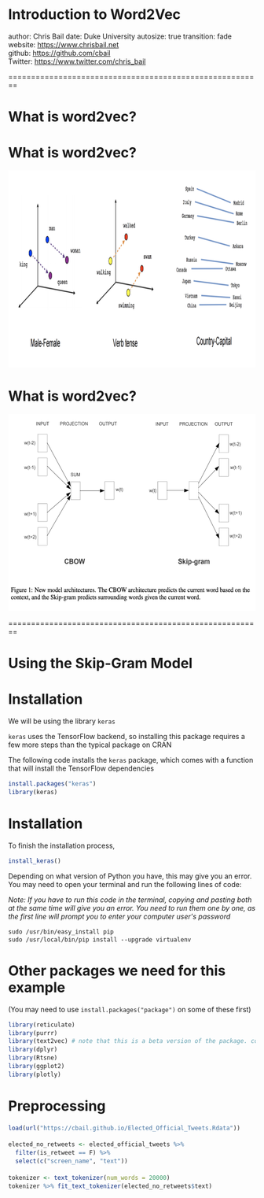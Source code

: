 
<style>
.reveal section p {
  color: black;
  font-size: .7em;
  font-family: 'Helvetica'; #this is the font/color of text in slides
}


.section .reveal .state-background {
    background: white;}
.section .reveal h1,
.section .reveal p {
    color: black;
    position: relative;
    top: 4%;}



</style>


Introduction to Word2Vec
========================================================
author: Chris Bail 
date: Duke University
autosize: true
transition: fade  
  website: https://www.chrisbail.net  
  github: https://github.com/cbail  
  Twitter: https://www.twitter.com/chris_bail

========================================================

# **What is word2vec?**

What is word2vec?
========================================================

<img src="word2vec_simple_vizual.png" height="400" />


What is word2vec?
========================================================

<img src="skip_gram_mikolov.png" height="400" />

========================================================

# **Using the Skip-Gram Model**

Installation
========================================================

We will be using the library `keras`

`keras` uses the TensorFlow backend, so installing this package requires a few more steps than the typical package on CRAN

The following code installs the `keras` package, which comes with a function that will install the TensorFlow dependencies


```r
install.packages("keras")
library(keras)
```

Installation
========================================================

To finish the installation process,


```r
install_keras()
```

Depending on what version of Python you have, this may give you an error. You may need to open your terminal and run the following lines of code:

*Note: If you have to run this code in the terminal, copying and pasting both at the same time will give you an error. You need to run them one by one, as the first line will prompt you to enter your computer user's password*
```
sudo /usr/bin/easy_install pip
sudo /usr/local/bin/pip install --upgrade virtualenv
```

Other packages we need for this example
========================================================

 (You may need to use `install.packages("package")` on some of these first)

```r
library(reticulate)
library(purrr)
library(text2vec) # note that this is a beta version of the package. code/names offuntions that comes from this package may change in future versions
library(dplyr)
library(Rtsne)
library(ggplot2)
library(plotly)
```


Preprocessing
========================================================


```r
load(url("https://cbail.github.io/Elected_Official_Tweets.Rdata"))
     
elected_no_retweets <- elected_official_tweets %>%
  filter(is_retweet == F) %>%
  select(c("screen_name", "text"))

tokenizer <- text_tokenizer(num_words = 20000)
tokenizer %>% fit_text_tokenizer(elected_no_retweets$text)
```


